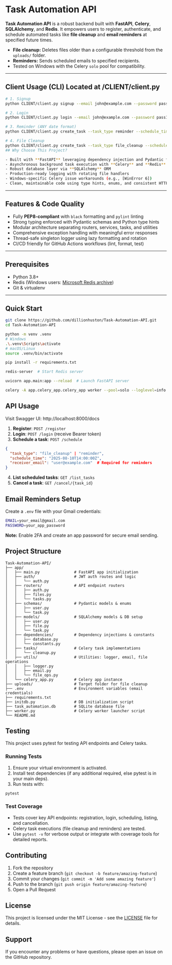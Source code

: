 # Task Automation API

**Task Automation API** is a robust backend built with **FastAPI**, **Celery**, **SQLAlchemy**, and **Redis**. It empowers users to register, authenticate, and schedule automated tasks like **file cleanup** and **email reminders** at specified future times.

- **File cleanup:** Deletes files older than a configurable threshold from the `uploads/` folder.  
- **Reminders:** Sends scheduled emails to specified recipients.  
- Tested on Windows with the Celery `solo` pool for compatibility.

---
## Client Usage (CLI) Located at /CLIENT/client.py


```bash
# 1. Signup
python CLIENT/client.py signup --email john@example.com --password pass123 --username john

# 2. Login
python CLIENT/client.py login --email john@example.com --password pass123

# 3. Reminder (ANY date format)
python CLIENT/client.py create_task --task_type reminder --schedule_time "tomorrow 7pm" --receiver_email john@example.com --title "Meeting!"

# 4. File Cleanup
python CLIENT/client.py create_task --task_type file_cleanup --schedule_time "Friday 2am" --title "Clean uploads/"
## Why Choose This Project?

- Built with **FastAPI** leveraging dependency injection and Pydantic for data validation  
- Asynchronous background task execution with **Celery** and **Redis**  
- Robust database layer via **SQLAlchemy** ORM  
- Production-ready logging with rotating file handlers  
- Windows-specific Celery issue workarounds (e.g., [WinError 6])  
- Clean, maintainable code using type hints, enums, and consistent HTTP status codes

```
---

## Features & Code Quality

- Fully **PEP8-compliant** with `black` formatting and `pylint` linting  
- Strong typing enforced with Pydantic schemas and Python type hints  
- Modular architecture separating routers, services, tasks, and utilities  
- Comprehensive exception handling with meaningful error responses  
- Thread-safe singleton logger using lazy formatting and rotation  
- CI/CD friendly for GitHub Actions workflows (lint, format, test)

---

## Prerequisites

- Python 3.8+  
- Redis (Windows users: [Microsoft Redis archive](https://github.com/microsoftarchive/redis))  
- Git & virtualenv

---

## Quick Start

```bash
git clone https://github.com/dillionhuston/Task-Automation-API.git
cd Task-Automation-API

python -m venv .venv
# Windows
.\.venv\Scripts\activate
# macOS/Linux
source .venv/bin/activate

pip install -r requirements.txt

redis-server  # Start Redis server

uvicorn app.main:app --reload  # Launch FastAPI server

celery -A app.celery_app.celery_app worker --pool=solo --loglevel=info  # Start Celery worker
```

## API Usage

Visit Swagger UI: http://localhost:8000/docs

1. **Register**: `POST /register`
2. **Login**: `POST /login` (receive Bearer token)
3. **Schedule a task**: `POST /schedule`

```json
{
  "task_type": "file_cleanup" | "reminder",
  "schedule_time": "2025-08-10T14:00:00Z",
  "receiver_email": "user@example.com"  # Required for reminders
}
```

4. **List scheduled tasks**: `GET /list_tasks`
5. **Cancel a task**: `GET /cancel/{task_id}`

## Email Reminders Setup

Create a `.env` file with your Gmail credentials:

```bash
EMAIL=your_email@gmail.com
PASSWORD=your_app_password
```

**Note:** Enable 2FA and create an app password for secure email sending.

## Project Structure

```
Task-Automation-API/
├── app/
│   ├── main.py               # FastAPI app initialization
│   ├── auth/                 # JWT auth routes and logic
│   │   └── auth.py
│   ├── routers/              # API endpoint routers
│   │   ├── auth.py
│   │   ├── files.py
│   │   └── tasks.py
│   ├── schemas/              # Pydantic models & enums
│   │   ├── user.py
│   │   └── task.py
│   ├── models/               # SQLAlchemy models & DB setup
│   │   ├── user.py
│   │   ├── file.py
│   │   └── task.py
│   ├── dependencies/         # Dependency injections & constants
│   │   ├── database.py
│   │   └── constants.py
│   ├── tasks/                # Celery task implementations
│   │   └── cleanup.py
│   ├── utils/                # Utilities: logger, email, file operations
│   │   ├── logger.py
│   │   ├── email.py
│   │   └── file_ops.py
│   └── celery_app.py         # Celery app instance
├── uploads/                  # Target folder for file cleanup
├── .env                      # Environment variables (email credentials)
├── requirements.txt
├── initdb.py                 # DB initialization script
├── task_automation.db        # SQLite database file
├── worker.py                 # Celery worker launcher script
└── README.md
```

## Testing

This project uses pytest for testing API endpoints and Celery tasks.

### Running Tests

1. Ensure your virtual environment is activated.
2. Install test dependencies (if any additional required, else pytest is in your main deps).
3. Run tests with:

```bash
pytest
```

### Test Coverage

- Tests cover key API endpoints: registration, login, scheduling, listing, and cancellation.
- Celery task executions (file cleanup and reminders) are tested.
- Use `pytest -v` for verbose output or integrate with coverage tools for detailed reports.

## Contributing

1. Fork the repository
2. Create a feature branch (`git checkout -b feature/amazing-feature`)
3. Commit your changes (`git commit -m 'Add some amazing feature'`)
4. Push to the branch (`git push origin feature/amazing-feature`)
5. Open a Pull Request

## License

This project is licensed under the MIT License - see the [LICENSE](LICENSE) file for details.

## Support

If you encounter any problems or have questions, please open an issue on the GitHub repository.
